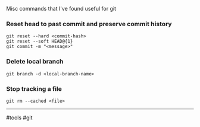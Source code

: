 Misc commands that I've found useful for git
### Reset head to past commit and preserve commit history
```
git reset --hard <commit-hash> 
git reset --soft HEAD@{1}
git commit -m "<message>"
```
### Delete local branch
```
git branch -d <local-branch-name>
```

### Stop tracking a file
```
git rm --cached <file>
```

---
#tools #git 